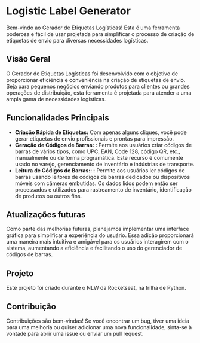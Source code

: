 # Logistic Label Generator

Bem-vindo ao Gerador de Etiquetas Logísticas! Esta é uma ferramenta poderosa e fácil de usar projetada para simplificar o processo de criação de etiquetas de envio para diversas necessidades logísticas.

## Visão Geral

O Gerador de Etiquetas Logísticas foi desenvolvido com o objetivo de proporcionar eficiência e conveniência na criação de etiquetas de envio. Seja para pequenos negócios enviando produtos para clientes ou grandes operações de distribuição, esta ferramenta é projetada para atender a uma ampla gama de necessidades logísticas.

## Funcionalidades Principais

- **Criação Rápida de Etiquetas:** Com apenas alguns cliques, você pode gerar etiquetas de envio profissionais e prontas para impressão.
- **Geração de Códigos de Barras: :** Permite aos usuários criar códigos de barras de vários tipos, como UPC, EAN, Code 128, código QR, etc., manualmente ou de forma programática. Este recurso é comumente usado no varejo, gerenciamento de inventário e indústrias de transporte.
- **Leitura de Códigos de Barras:: :**  Permite aos usuários ler códigos de barras usando leitores de códigos de barras dedicados ou dispositivos móveis com câmeras embutidas. Os dados lidos podem então ser processados e utilizados para rastreamento de inventário, identificação de produtos ou outros fins.


## Atualizações futuras

Como parte das melhorias futuras, planejamos implementar uma interface gráfica para simplificar a experiência do usuário. Essa adição proporcionará uma maneira mais intuitiva e amigável para os usuários interagirem com o sistema, aumentando a eficiência e facilitando o uso do gerenciador de códigos de barras.

## Projeto

Este projeto foi criado durante o NLW da Rocketseat, na trilha de Python.
## Contribuição

Contribuições são bem-vindas! Se você encontrar um bug, tiver uma ideia para uma melhoria ou quiser adicionar uma nova funcionalidade, sinta-se à vontade para abrir uma issue ou enviar um pull request.

